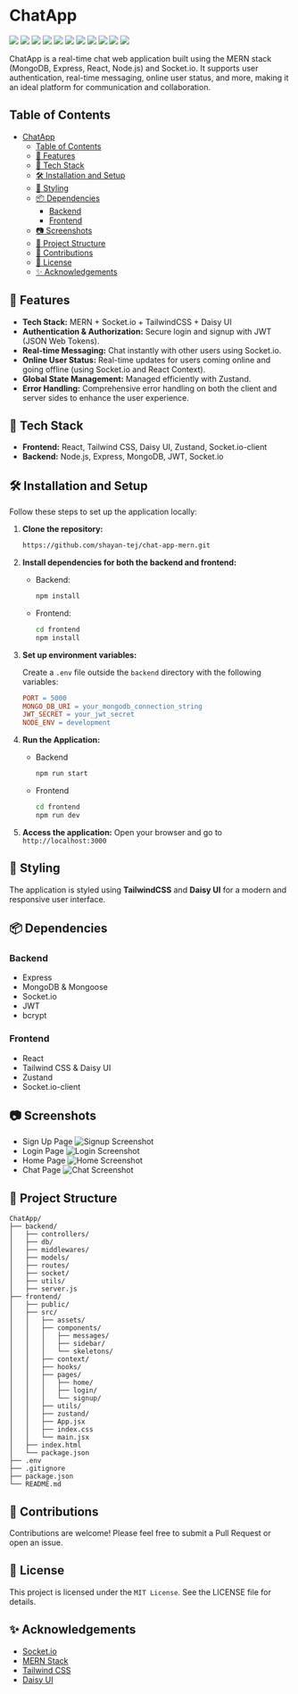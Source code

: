 # ChatApp

<img src="https://img.shields.io/badge/npm-CB3837?style=for-the-badge&logo=npm&logoColor=white"/>
<img src="https://img.shields.io/badge/Node%20js-339933?style=for-the-badge&logo=nodedotjs&logoColor=white" />
<img src="https://img.shields.io/badge/Express%20js-000000?style=for-the-badge&logo=express&logoColor=white"/>
<img src="https://img.shields.io/badge/MongoDB-4EA94B?style=for-the-badge&logo=mongodb&logoColor=white" />
<img src="https://img.shields.io/badge/Socket.io-010101?&style=for-the-badge&logo=Socket.io&logoColor=white"/>
<img src="https://img.shields.io/badge/JWT-000000?style=for-the-badge&logo=JSON%20web%20tokens&logoColor=white" />
<img src="https://img.shields.io/badge/React-20232A?style=for-the-badge&logo=react&logoColor=61DAFB" />
<img src="https://img.shields.io/badge/Vite-B73BFE?style=for-the-badge&logo=vite&logoColor=FFD62E" />
<img src="https://img.shields.io/badge/Tailwind_CSS-38B2AC?style=for-the-badge&logo=tailwind-css&logoColor=white" />
<img src="https://img.shields.io/badge/daisyUI-1ad1a5?style=for-the-badge&logo=daisyui&logoColor=white" />
<img src="https://img.shields.io/badge/Render-46E3B7?style=for-the-badge&logo=render&logoColor=white" />

ChatApp is a real-time chat web application built using the MERN stack (MongoDB, Express, React, Node.js) and Socket.io. It supports user authentication, real-time messaging, online user status, and more, making it an ideal platform for communication and collaboration.

## Table of Contents

- [ChatApp](#chatapp)
  - [Table of Contents](#table-of-contents)
  - [🌟 Features](#-features)
  - [🚀 Tech Stack](#-tech-stack)
  - [🛠 Installation and Setup](#-installation-and-setup)
  - [🎨 Styling](#-styling)
  - [📦 Dependencies](#-dependencies)
    - [Backend](#backend)
    - [Frontend](#frontend)
  - [📷 Screenshots](#-screenshots)
  - [📂 Project Structure](#-project-structure)
  - [🤝 Contributions](#-contributions)
  - [📄 License](#-license)
  - [✨ Acknowledgements](#-acknowledgements)

## 🌟 Features

- **Tech Stack:** MERN + Socket.io + TailwindCSS + Daisy UI
- **Authentication & Authorization:** Secure login and signup with JWT (JSON Web Tokens).
- **Real-time Messaging:** Chat instantly with other users using Socket.io.
- **Online User Status:** Real-time updates for users coming online and going offline (using Socket.io and React Context).
- **Global State Management:** Managed efficiently with Zustand.
- **Error Handling:** Comprehensive error handling on both the client and server sides to enhance the user experience.

## 🚀 Tech Stack

- **Frontend:** React, Tailwind CSS, Daisy UI, Zustand, Socket.io-client
- **Backend:** Node.js, Express, MongoDB, JWT, Socket.io

## 🛠 Installation and Setup

Follow these steps to set up the application locally:

1. **Clone the repository:**

   ```bash
   https://github.com/shayan-tej/chat-app-mern.git
   ```

2. **Install dependencies for both the backend and frontend:**

   - Backend:

     ```bash
     npm install
     ```

   - Frontend:

     ```bash
     cd frontend
     npm install
     ```

3. **Set up environment variables:**

   Create a `.env` file outside the `backend` directory with the following variables:

   ```makefile
   PORT = 5000
   MONGO_DB_URI = your_mongodb_connection_string
   JWT_SECRET = your_jwt_secret
   NODE_ENV = development
   ```

4. **Run the Application:**

   - Backend

     ```bash
     npm run start
     ```

   - Frontend

     ```bash
     cd frontend
     npm run dev
     ```

5. **Access the application:** Open your browser and go to `http://localhost:3000`

## 🎨 Styling

The application is styled using **TailwindCSS** and **Daisy UI** for a modern and responsive user interface.

## 📦 Dependencies

### Backend

- Express
- MongoDB & Mongoose
- Socket.io
- JWT
- bcrypt

### Frontend

- React
- Tailwind CSS & Daisy UI
- Zustand
- Socket.io-client

## 📷 Screenshots

- Sign Up Page
  ![Signup Screenshot](screenshots/signup.png)
- Login Page
  ![Login Screenshot](screenshots/login.png)
- Home Page
  ![Home Screenshot](screenshots/home.png)
- Chat Page
  ![Chat Screenshot](screenshots/conversation.png)

## 📂 Project Structure

```plaintext
ChatApp/
├── backend/
│   ├── controllers/
│   ├── db/
│   ├── middlewares/
│   ├── models/
│   ├── routes/
│   ├── socket/
│   ├── utils/
│   ├── server.js
├── frontend/
│   ├── public/
│   ├── src/
│   │   ├── assets/
│   │   ├── components/
│   │   │   ├── messages/
│   │   │   ├── sidebar/
│   │   │   └── skeletons/
│   │   ├── context/
│   │   ├── hooks/
│   │   ├── pages/
│   │   │   ├── home/
│   │   │   ├── login/
│   │   │   └── signup/
│   │   ├── utils/
│   │   ├── zustand/
│   │   ├── App.jsx
│   │   ├── index.css
│   │   └── main.jsx
│   ├── index.html
│   └── package.json
├── .env
├── .gitignore
├── package.json
└── README.md
```

## 🤝 Contributions

Contributions are welcome! Please feel free to submit a Pull Request or open an issue.

## 📄 License

This project is licensed under the `MIT License`. See the LICENSE file for details.

## ✨ Acknowledgements

- [Socket.io](https://socket.io/)
- [MERN Stack](https://www.mongodb.com/resources/languages/mern-stack)
- [Tailwind CSS](https://tailwindcss.com/)
- [Daisy UI](https://daisyui.com/)
